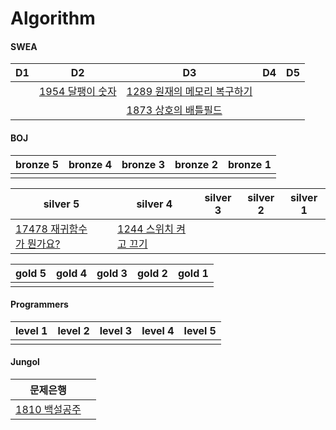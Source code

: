 # Algorithm

#### SWEA

| D1   | D2                                                           | D3                                                           | D4   | D5   |
| ---- | ------------------------------------------------------------ | ------------------------------------------------------------ | ---- | ---- |
|      | <a href="https://github.com/dlguswjd0258/Algorithm/tree/main/SWEA/D2/S1954_달팽이숫자.java">1954 달팽이 숫자</a> | <a href="https://github.com/dlguswjd0258/Algorithm/tree/main/SWEA/D3/S1289_원재의메모리복구하기.java">1289 원재의 메모리 복구하기</a> |      |      |
|      |                                                              | <a href="https://github.com/dlguswjd0258/Algorithm/tree/main/SWEA/D3/S1873_상호의배틀필드.java">1873 상호의 배틀필드</a> |      |      |

#### BOJ

| bronze 5 | bronze 4 | bronze 3 | bronze 2 | bronze 1 |
| -------- | -------- | -------- | -------- | -------- |
|          |          |          |          |          |



| silver 5                                                     | silver 4                                                     | silver 3 | silver 2 | silver 1 |
| ------------------------------------------------------------ | ------------------------------------------------------------ | -------- | -------- | -------- |
| <a href="https://github.com/dlguswjd0258/Algorithm/tree/main/BOJ/silver5/B17478_재귀함수가뭔가요.java">17478 재귀함수가 뭔가요?</a> | <a href="https://github.com/dlguswjd0258/Algorithm/tree/main/BOJ/silver4/B1244_스위치켜고끄기.java">1244 스위치 켜고 끄기</a> |          |          |          |



| gold 5 | gold 4 | gold 3 | gold 2 | gold 1 |
| ------ | ------ | ------ | ------ | ------ |
|        |        |        |        |        |





#### Programmers

| level 1 | level 2 | level 3 | level 4 | level 5 |
| ------- | ------- | ------- | ------- | ------- |
|         |         |         |         |         |





#### Jungol

| 문제은행                                                     |      |
| ------------------------------------------------------------ | ---- |
| <a href="https://github.com/dlguswjd0258/Algorithm/tree/main/Jungol/J1810_백설공주.java">1810 백설공주</a> |      |



